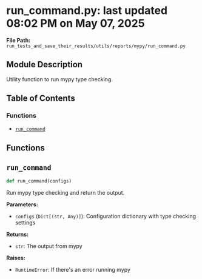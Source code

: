 # run_command.py: last updated 08:02 PM on May 07, 2025

**File Path:** `run_tests_and_save_their_results/utils/reports/mypy/run_command.py`

## Module Description

Utility function to run mypy type checking.

## Table of Contents

### Functions

- [`run_command`](#run_command)

## Functions

## `run_command`

```python
def run_command(configs)
```

Run mypy type checking and return the output.

**Parameters:**

- `configs` (`Dict[(str, Any)]`): Configuration dictionary with type checking settings

**Returns:**

- `str`: The output from mypy

**Raises:**

- `RuntimeError`: If there's an error running mypy
